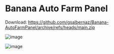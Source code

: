 # Banana Auto Farm Panel

Download: https://github.com/gsalbernaz/Banana-AutoFarmPanel/archive/refs/heads/main.zip



![image](https://github.com/gsalbernaz/portfolio-gabrielalbernaz/assets/134719168/b6648a8a-c677-43c5-ad4e-bbf48245b5b9)
 
![image](https://github.com/gsalbernaz/portfolio-gabrielalbernaz/assets/134719168/efa43784-4627-4eb6-98ad-353589f54791)
 
  
 
 
 
